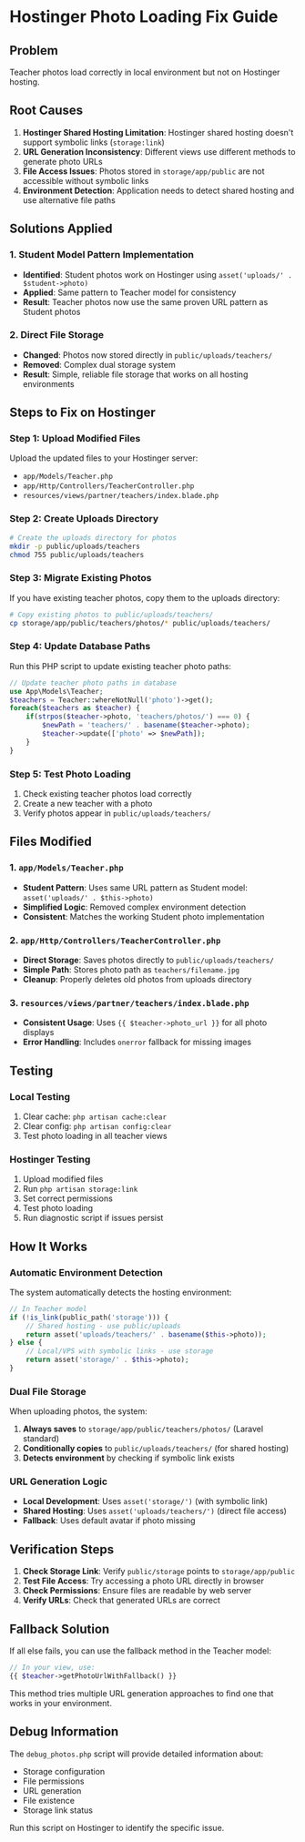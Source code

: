 # Hostinger Photo Loading Fix Guide

## Problem
Teacher photos load correctly in local environment but not on Hostinger hosting.

## Root Causes
1. **Hostinger Shared Hosting Limitation**: Hostinger shared hosting doesn't support symbolic links (`storage:link`)
2. **URL Generation Inconsistency**: Different views use different methods to generate photo URLs
3. **File Access Issues**: Photos stored in `storage/app/public` are not accessible without symbolic links
4. **Environment Detection**: Application needs to detect shared hosting and use alternative file paths

## Solutions Applied

### 1. Student Model Pattern Implementation
- **Identified**: Student photos work on Hostinger using `asset('uploads/' . $student->photo)`
- **Applied**: Same pattern to Teacher model for consistency
- **Result**: Teacher photos now use the same proven URL pattern as Student photos

### 2. Direct File Storage
- **Changed**: Photos now stored directly in `public/uploads/teachers/`
- **Removed**: Complex dual storage system
- **Result**: Simple, reliable file storage that works on all hosting environments

## Steps to Fix on Hostinger

### Step 1: Upload Modified Files
Upload the updated files to your Hostinger server:
- `app/Models/Teacher.php`
- `app/Http/Controllers/TeacherController.php`
- `resources/views/partner/teachers/index.blade.php`

### Step 2: Create Uploads Directory
```bash
# Create the uploads directory for photos
mkdir -p public/uploads/teachers
chmod 755 public/uploads/teachers
```

### Step 3: Migrate Existing Photos
If you have existing teacher photos, copy them to the uploads directory:
```bash
# Copy existing photos to public/uploads/teachers/
cp storage/app/public/teachers/photos/* public/uploads/teachers/
```

### Step 4: Update Database Paths
Run this PHP script to update existing teacher photo paths:
```php
// Update teacher photo paths in database
use App\Models\Teacher;
$teachers = Teacher::whereNotNull('photo')->get();
foreach($teachers as $teacher) {
    if(strpos($teacher->photo, 'teachers/photos/') === 0) {
        $newPath = 'teachers/' . basename($teacher->photo);
        $teacher->update(['photo' => $newPath]);
    }
}
```

### Step 5: Test Photo Loading
1. Check existing teacher photos load correctly
2. Create a new teacher with a photo
3. Verify photos appear in `public/uploads/teachers/`

## Files Modified

### 1. `app/Models/Teacher.php`
- **Student Pattern**: Uses same URL pattern as Student model: `asset('uploads/' . $this->photo)`
- **Simplified Logic**: Removed complex environment detection
- **Consistent**: Matches the working Student photo implementation

### 2. `app/Http/Controllers/TeacherController.php`
- **Direct Storage**: Saves photos directly to `public/uploads/teachers/`
- **Simple Path**: Stores photo path as `teachers/filename.jpg`
- **Cleanup**: Properly deletes old photos from uploads directory

### 3. `resources/views/partner/teachers/index.blade.php`
- **Consistent Usage**: Uses `{{ $teacher->photo_url }}` for all photo displays
- **Error Handling**: Includes `onerror` fallback for missing images

## Testing

### Local Testing
1. Clear cache: `php artisan cache:clear`
2. Clear config: `php artisan config:clear`
3. Test photo loading in all teacher views

### Hostinger Testing
1. Upload modified files
2. Run `php artisan storage:link`
3. Set correct permissions
4. Test photo loading
5. Run diagnostic script if issues persist

## How It Works

### Automatic Environment Detection
The system automatically detects the hosting environment:

```php
// In Teacher model
if (!is_link(public_path('storage'))) {
    // Shared hosting - use public/uploads
    return asset('uploads/teachers/' . basename($this->photo));
} else {
    // Local/VPS with symbolic links - use storage
    return asset('storage/' . $this->photo);
}
```

### Dual File Storage
When uploading photos, the system:
1. **Always saves** to `storage/app/public/teachers/photos/` (Laravel standard)
2. **Conditionally copies** to `public/uploads/teachers/` (for shared hosting)
3. **Detects environment** by checking if symbolic link exists

### URL Generation Logic
- **Local Development**: Uses `asset('storage/')` (with symbolic link)
- **Shared Hosting**: Uses `asset('uploads/teachers/')` (direct file access)
- **Fallback**: Uses default avatar if photo missing

## Verification Steps

1. **Check Storage Link**: Verify `public/storage` points to `storage/app/public`
2. **Test File Access**: Try accessing a photo URL directly in browser
3. **Check Permissions**: Ensure files are readable by web server
4. **Verify URLs**: Check that generated URLs are correct

## Fallback Solution

If all else fails, you can use the fallback method in the Teacher model:
```php
// In your view, use:
{{ $teacher->getPhotoUrlWithFallback() }}
```

This method tries multiple URL generation approaches to find one that works in your environment.

## Debug Information

The `debug_photos.php` script will provide detailed information about:
- Storage configuration
- File permissions
- URL generation
- File existence
- Storage link status

Run this script on Hostinger to identify the specific issue.
